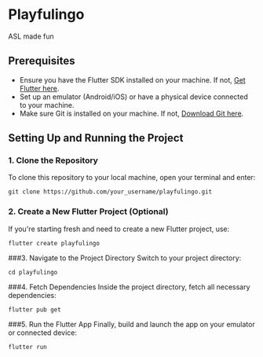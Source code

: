 # Playfulingo

ASL made fun 

## Prerequisites

- Ensure you have the Flutter SDK installed on your machine. If not, [Get Flutter here](https://flutter.dev/docs/get-started/install).
- Set up an emulator (Android/iOS) or have a physical device connected to your machine.
- Make sure Git is installed on your machine. If not, [Download Git here](https://git-scm.com/book/en/v2/Getting-Started-Installing-Git).

## Setting Up and Running the Project

### 1. Clone the Repository
To clone this repository to your local machine, open your terminal and enter:
```
git clone https://github.com/your_username/playfulingo.git
```

### 2. Create a New Flutter Project (Optional)
If you're starting fresh and need to create a new Flutter project, use:
```
flutter create playfulingo
```

###3. Navigate to the Project Directory
Switch to your project directory:
```
cd playfulingo
```

###4. Fetch Dependencies
Inside the project directory, fetch all necessary dependencies:
```
flutter pub get
```

###5. Run the Flutter App
Finally, build and launch the app on your emulator or connected device:
```
flutter run
```









